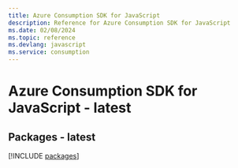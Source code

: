 ```yaml
---
title: Azure Consumption SDK for JavaScript
description: Reference for Azure Consumption SDK for JavaScript
ms.date: 02/08/2024
ms.topic: reference
ms.devlang: javascript
ms.service: consumption
---
```

# Azure Consumption SDK for JavaScript - latest
## Packages - latest
[!INCLUDE [packages](consumption-index.md)]